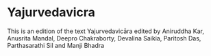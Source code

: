 ﻿# Yajurvedavicra
This is an edition of the text Yajurvedavicāra edited by Aniruddha Kar, Anusrita Mandal, Deepro Chakraborty, Devalina Saikia, Paritosh Das, Parthasarathi Sil and Manji Bhadra
